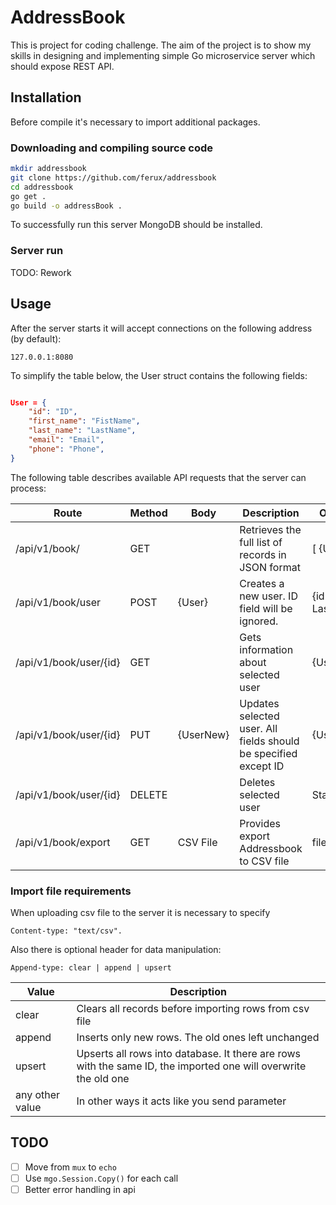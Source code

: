 # AddressBook

This is project for coding challenge.
The aim of the project is to show my skills in designing and implementing simple Go microservice server which should expose REST API.

## Installation

Before compile it's necessary to import additional packages.

### Downloading and compiling source code

```bash
mkdir addressbook
git clone https://github.com/ferux/addressbook
cd addressbook
go get .
go build -o addressBook .
```

To successfully run this server MongoDB should be installed.

### Server run

TODO: Rework

## Usage

After the server starts it will accept connections on the following address (by default):

```127.0.0.1:8080```

To simplify the table below, the User struct contains the following fields:

```JSON

User = {
    "id": "ID",
    "first_name": "FistName",
    "last_name": "LastName",
    "email": "Email",
    "phone": "Phone",
}

```

The following table describes available API requests that the server can process:

| Route                  | Method | Body      | Description                                                     | On Success           | On Error           |
|------------------------|--------|-----------|-----------------------------------------------------------------|----------------------|--------------------|
| /api/v1/book/          | GET    |           | Retrieves the full list of records in JSON format               | [ {User}, ...]       | {error: "Message"} |
| /api/v1/book/user      | POST   | {User}    | Creates a new user. ID field will be ignored.                   | {id: LastInsertedID} | {error: "Message"} |
| /api/v1/book/user/{id} | GET    |           | Gets information about selected user                            | {User}               | {error: "Message"} |
| /api/v1/book/user/{id} | PUT    | {UserNew} | Updates selected user. All fields should be specified except ID | {UserNew}            | {error: "Message"} |
| /api/v1/book/user/{id} | DELETE |           | Deletes selected user                                           | Status 200 OK        | {error: "Message"} |
| /api/v1/book/export    | GET    | CSV File  | Provides export Addressbook to CSV file                         | file:import.csv      | {error: "Message"} |

### Import file requirements

When uploading csv file to the server it is necessary to specify  

```Content-type: "text/csv".```  

Also there is optional header for data manipulation:  

```Append-type: clear | append | upsert```  

| Value           | Description                                                                                                     |
|-----------------|-----------------------------------------------------------------------------------------------------------------|
| clear           | Clears all records before importing rows from csv file                                                          |
| append          | Inserts only new rows. The old ones left unchanged                                                              |
| upsert          | Upserts all rows into database. It there are rows with the same ID, the imported one will overwrite the old one |
| any other value | In other ways it acts like you send <upsert> parameter                                                          |

## TODO

- [ ] Move from `mux` to `echo`
- [ ] Use `mgo.Session.Copy()` for each call
- [ ] Better error handling in api
